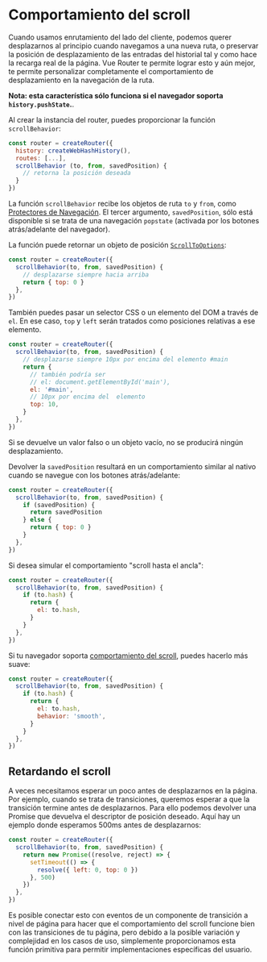# Comportamiento del scroll

<VueSchoolLink
  href="https://vueschool.io/lessons/scroll-behavior"
  title="Aprende cómo personalizar el comportamiento del scroll"
/>

Cuando usamos enrutamiento del lado del cliente, podemos querer desplazarnos al principio cuando navegamos a una nueva ruta, o preservar la posición de desplazamiento de las entradas del historial tal y como hace la recarga real de la página. Vue Router te permite lograr esto y aún mejor, te permite personalizar completamente el comportamiento de desplazamiento en la navegación de la ruta.

**Nota: esta característica sólo funciona si el navegador soporta `history.pushState`.**.

Al crear la instancia del router, puedes proporcionar la función `scrollBehavior`:

```js
const router = createRouter({
  history: createWebHashHistory(),
  routes: [...],
  scrollBehavior (to, from, savedPosition) {
    // retorna la posición deseada
  }
})
```

La función `scrollBehavior` recibe los objetos de ruta `to` y `from`, como [Protectores de Navegación](./navigation-guards.md). El tercer argumento, `savedPosition`, sólo está disponible si se trata de una navegación `popstate` (activada por los botones atrás/adelante del navegador).

La función puede retornar un objeto de posición [`ScrollToOptions`](https://developer.mozilla.org/en-US/docs/Web/API/ScrollToOptions):

```js
const router = createRouter({
  scrollBehavior(to, from, savedPosition) {
    // desplazarse siempre hacia arriba
    return { top: 0 }
  },
})
```

También puedes pasar un selector CSS o un elemento del DOM a través de `el`. En ese caso, `top` y `left` serán tratados como posiciones relativas a ese elemento.

```js
const router = createRouter({
  scrollBehavior(to, from, savedPosition) {
    // desplazarse siempre 10px por encima del elemento #main
    return {
      // también podría ser
      // el: document.getElementById('main'),
      el: '#main',
      // 10px por encima del  elemento
      top: 10,
    }
  },
})
```

Si se devuelve un valor falso o un objeto vacío, no se producirá ningún desplazamiento.

Devolver la `savedPosition` resultará en un comportamiento similar al nativo cuando se navegue con los botones atrás/adelante:

```js
const router = createRouter({
  scrollBehavior(to, from, savedPosition) {
    if (savedPosition) {
      return savedPosition
    } else {
      return { top: 0 }
    }
  },
})
```

Si desea simular el comportamiento "scroll hasta el ancla":

```js
const router = createRouter({
  scrollBehavior(to, from, savedPosition) {
    if (to.hash) {
      return {
        el: to.hash,
      }
    }
  },
})
```

Si tu navegador soporta [comportamiento del scroll](https://developer.mozilla.org/en-US/docs/Web/API/ScrollToOptions/behavior), puedes hacerlo más suave:

```js
const router = createRouter({
  scrollBehavior(to, from, savedPosition) {
    if (to.hash) {
      return {
        el: to.hash,
        behavior: 'smooth',
      }
    }
  },
})
```

## Retardando el scroll

A veces necesitamos esperar un poco antes de desplazarnos en la página. Por ejemplo, cuando se trata de transiciones, queremos esperar a que la transición termine antes de desplazarnos. Para ello podemos devolver una Promise que devuelva el descriptor de posición deseado. Aquí hay un ejemplo donde esperamos 500ms antes de desplazarnos:

```js
const router = createRouter({
  scrollBehavior(to, from, savedPosition) {
    return new Promise((resolve, reject) => {
      setTimeout(() => {
        resolve({ left: 0, top: 0 })
      }, 500)
    })
  },
})
```

Es posible conectar esto con eventos de un componente de transición a nivel de página para hacer que el comportamiento del scroll funcione bien con las transiciones de tu página, pero debido a la posible variación y complejidad en los casos de uso, simplemente proporcionamos esta función primitiva para permitir implementaciones específicas del usuario.
